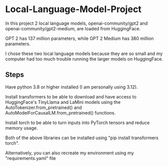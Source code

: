 # Local-Language-Model-Project
In this project 2 local language models, openai-community/gpt2 and openai-community/gpt2-medium, are loaded from HuggingFace.

GPT 2 has 137 million parameters, while GPT 2 Medium has 380 million parameters.

I chose these two local language models because they are so small and my computer had too much trouble running the larger models on HuggingFace.

## Steps
Have python 3.8 or higher installed (I am personally using 3.12).

Install transformers to be able to download and have access to HuggingFace's TinyLlama and LaMini models using the AutoTokenizer.from_pretrained() and AutoModelForCausalLM.from_pretrained() functions.

Install torch to be able to turn inputs into PyTorch tensors and reduce memory usage.

Both of the above libraries can be installed using "pip install transformers torch".

Alternatively, you can also recreate my environment using my "requirements.yaml" file
